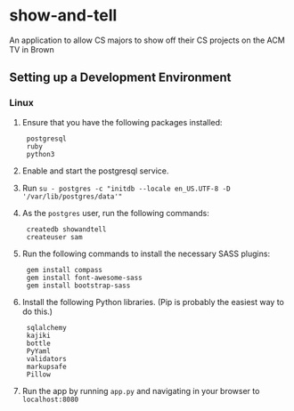 # show-and-tell
An application to allow CS majors to show off their CS projects on the ACM TV in Brown

## Setting up a Development Environment
### Linux
1. Ensure that you have the following packages installed:

        postgresql
        ruby
        python3

2. Enable and start the postgresql service.

3. Run `su - postgres -c "initdb --locale en_US.UTF-8 -D '/var/lib/postgres/data'"`

4. As the `postgres` user, run the following commands:

        createdb showandtell
        createuser sam

5. Run the following commands to install the necessary SASS plugins:

        gem install compass
        gem install font-awesome-sass
        gem install bootstrap-sass

6. Install the following Python libraries. (Pip is probably the easiest way to
   do this.)

        sqlalchemy
        kajiki
        bottle
        PyYaml
        validators
        markupsafe
        Pillow

7. Run the app by running `app.py` and navigating in your browser to
   `localhost:8080`
